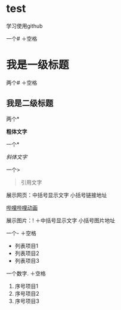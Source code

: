 # test
学习使用github

一个# ＋空格
# 我是一级标题
两个# ＋空格
## 我是二级标题
两个*

**粗体文字**

一个*

*斜体文字*

一个>

>引用文字

展示网页：中括号显示文字 小括号链接地址

[哔哩哔哩动画](https://www.bilibili.com/)

展示图片：! ＋中括号显示文字 小括号图片地址

一个- ＋空格
- 列表项目1
- 列表项目2
- 列表项目3

一个数字. ＋空格
1. 序号项目1
2. 序号项目2
3. 序号项目3
